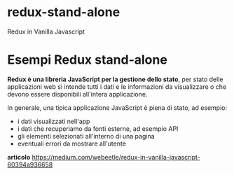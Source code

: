 # redux-stand-alone
Redux in Vanilla Javascript
# Esempi Redux stand-alone

**Redux è una libreria JavaScript per la gestione dello stato**, per stato delle applicazioni web si intende tutti i dati e 
le informazioni da visualizzare o che devono essere disponibili all'intera applicazione.

In generale, una tipica applicazione JavaScript è piena di stato, ad esempio:
- i dati visualizzati nell'app
- i dati che recuperiamo da fonti esterne, ad esempio API
- gli elementi selezionati all'interno di una pagina
- eventuali errori da mostrare all'utente

**articolo**
https://medium.com/webeetle/redux-in-vanilla-javascript-60394a936658